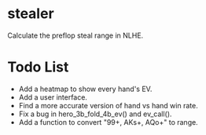 # stealer
Calculate the preflop steal range in NLHE.

# Todo List
- Add a heatmap to show every hand's EV.
- Add a user interface.
- Find a more accurate version of hand vs hand win rate.
- Fix a bug in hero_3b_fold_4b_ev() and ev_call().
- Add a function to convert "99+, AKs+, AQo+" to range.